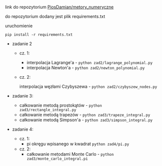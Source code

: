link do repozytorium [PiosDamian/metory_numeryczne](https://github.com/PiosDamian/metody_numeryczne)

do repozytorium dodany jest plik requirements.txt

uruchomienie

`pip install -r requirements.txt`

- zadanie 2
  - cz. 1:
    - interpolacja Lagrange'a - `python zad2/lagrange_polynomial.py`
    - interpolacja Newton'a - `python zad2/newton_polynomial.py`
    
  - cz. 2:
    
    interpolacja węzłami Czybyszewa - `python zad2/czybyszew_nodes.py`
  
- zadanie 3:
  - całkowanie metodą prostokątów - `python zad3/rectangle_integral.py`
  - całkowanie metodą trapezów - `python zad3/trapeze_integral.py`
  - całkowanie metodą Simpson'a - `python zad3/simpson_integral.py`
  
- zadanie 4:
  - cz. 1:
    - pi okręgu wpisanego w kwadrat `python zad4/pi.py`
  - cz. 2:
    - całkowanie metodami Monte Carlo - `python zad3/monte_carlo_integral.pi`

